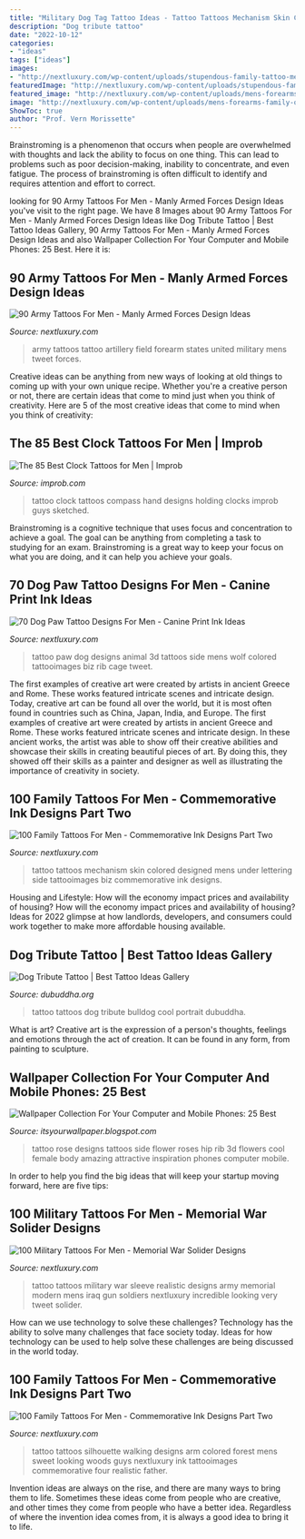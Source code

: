 ```yaml
---
title: "Military Dog Tag Tattoo Ideas - Tattoo Tattoos Mechanism Skin Colored Designed Mens Under Lettering Side Tattooimages Biz Commemorative Ink Designs"
description: "Dog tribute tattoo"
date: "2022-10-12"
categories:
- "ideas"
tags: ["ideas"]
images:
- "http://nextluxury.com/wp-content/uploads/stupendous-family-tattoo-mens-torso.jpg"
featuredImage: "http://nextluxury.com/wp-content/uploads/stupendous-family-tattoo-mens-torso.jpg"
featured_image: "http://nextluxury.com/wp-content/uploads/mens-forearms-family-of-four-in-woods-tattoo.jpg"
image: "http://nextluxury.com/wp-content/uploads/mens-forearms-family-of-four-in-woods-tattoo.jpg"
ShowToc: true
author: "Prof. Vern Morissette"
---
```



Brainstroming is a phenomenon that occurs when people are overwhelmed with thoughts and lack the ability to focus on one thing. This can lead to problems such as poor decision-making, inability to concentrate, and even fatigue. The process of brainstroming is often difficult to identify and requires attention and effort to correct.

	

		
looking for 90 Army Tattoos For Men - Manly Armed Forces Design Ideas you've visit to the right page. We have 8 Images about 90 Army Tattoos For Men - Manly Armed Forces Design Ideas like Dog Tribute Tattoo | Best Tattoo Ideas Gallery, 90 Army Tattoos For Men - Manly Armed Forces Design Ideas and also Wallpaper Collection For Your Computer and Mobile Phones: 25 Best. Here it is:
		
    
## 90 Army Tattoos For Men - Manly Armed Forces Design Ideas

<img loading=lazy src="http://nextluxury.com/wp-content/uploads/united-states-army-field-artillery-mens-forearm-tattoo.jpg" onerror="this.onerror=null;this.src='https://tse2.mm.bing.net/th?id=OIP.BsBQhR9RLWBHdtJpb0GisQHaHa&amp;pid=15.1';" alt="90 Army Tattoos For Men - Manly Armed Forces Design Ideas">

_Source: nextluxury.com_

>army tattoos tattoo artillery field forearm states united military mens tweet forces. 

	

Creative ideas can be anything from new ways of looking at old things to coming up with your own unique recipe. Whether you're a creative person or not, there are certain ideas that come to mind just when you think of creativity. Here are 5 of the most creative ideas that come to mind when you think of creativity: 

    
## The 85 Best Clock Tattoos For Men | Improb

<img loading=lazy src="https://cdn.improb.com/wp-content/uploads/2019/07/Sketched-Hand-Holding-a-Clock.jpg" onerror="this.onerror=null;this.src='https://tse3.mm.bing.net/th?id=OIP.JQzUjvnKtU9nAXq3JEXRbwHaKi&amp;pid=15.1';" alt="The 85 Best Clock Tattoos for Men | Improb">

_Source: improb.com_

>tattoo clock tattoos compass hand designs holding clocks improb guys sketched. 

	

Brainstroming is a cognitive technique that uses focus and concentration to achieve a goal. The goal can be anything from completing a task to studying for an exam. Brainstroming is a great way to keep your focus on what you are doing, and it can help you achieve your goals.

    
## 70 Dog Paw Tattoo Designs For Men - Canine Print Ink Ideas

<img loading=lazy src="http://nextluxury.com/wp-content/uploads/mens-rib-cage-side-3d-stone-dog-paw-print-tattoo-designs.jpg" onerror="this.onerror=null;this.src='https://tse4.mm.bing.net/th?id=OIP.gfYGF3jrf_K6DNqiZOCAtAHaHa&amp;pid=15.1';" alt="70 Dog Paw Tattoo Designs For Men - Canine Print Ink Ideas">

_Source: nextluxury.com_

>tattoo paw dog designs animal 3d tattoos side mens wolf colored tattooimages biz rib cage tweet. 

	

The first examples of creative art were created by artists in ancient Greece and Rome. These works featured intricate scenes and intricate design. Today, creative art can be found all over the world, but it is most often found in countries such as China, Japan, India, and Europe.
The first examples of creative art were created by artists in ancient Greece and Rome. These works featured intricate scenes and intricate design. In these ancient works, the artist was able to show off their creative abilities and showcase their skills in creating beautiful pieces of art. By doing this, they showed off their skills as a painter and designer as well as illustrating the importance of creativity in society.

    
## 100 Family Tattoos For Men - Commemorative Ink Designs Part Two

<img loading=lazy src="http://nextluxury.com/wp-content/uploads/stupendous-family-tattoo-mens-torso.jpg" onerror="this.onerror=null;this.src='https://tse2.mm.bing.net/th?id=OIP.-R0MjtSze2rXykv3Te4IJQHaJS&amp;pid=15.1';" alt="100 Family Tattoos For Men - Commemorative Ink Designs Part Two">

_Source: nextluxury.com_

>tattoo tattoos mechanism skin colored designed mens under lettering side tattooimages biz commemorative ink designs. 

	

Housing and Lifestyle: How will the economy impact prices and availability of housing?
How will the economy impact prices and availability of housing? 
Ideas for 2022 glimpse at how landlords, developers, and consumers could work together to make more affordable housing available.

    
## Dog Tribute Tattoo | Best Tattoo Ideas Gallery

<img loading=lazy src="http://www.dubuddha.org/wp-content/uploads/2016/03/Dog-Tribute-Tattoo-510x510.jpg" onerror="this.onerror=null;this.src='https://tse2.mm.bing.net/th?id=OIP.xwCa4QrF8TaFLQRylNzlTQHaHa&amp;pid=15.1';" alt="Dog Tribute Tattoo | Best Tattoo Ideas Gallery">

_Source: dubuddha.org_

>tattoo tattoos dog tribute bulldog cool portrait dubuddha. 

	

What is art?
Creative art is the expression of a person's thoughts, feelings and emotions through the act of creation. It can be found in any form, from painting to sculpture.

    
## Wallpaper Collection For Your Computer And Mobile Phones: 25 Best

<img loading=lazy src="https://2.bp.blogspot.com/-GxI-hkEHr7s/TzuKg_WIeNI/AAAAAAAACMM/NGYJ4r25X1I/s1600/Flowers-tattoos-Designs-And-Ideas-for-girls.jpg" onerror="this.onerror=null;this.src='https://tse3.mm.bing.net/th?id=OIP.AoUgfqMsDaITUbfaw5-cHAHaJf&amp;pid=15.1';" alt="Wallpaper Collection For Your Computer and Mobile Phones: 25 Best">

_Source: itsyourwallpaper.blogspot.com_

>tattoo rose designs tattoos side flower roses hip rib 3d flowers cool female body amazing attractive inspiration phones computer mobile. 

	

In order to help you find the big ideas that will keep your startup moving forward, here are five tips: 

    
## 100 Military Tattoos For Men - Memorial War Solider Designs

<img loading=lazy src="http://nextluxury.com/wp-content/uploads/war-tattoos-mens-sleeve.jpg" onerror="this.onerror=null;this.src='https://tse1.mm.bing.net/th?id=OIP.iBWxKNTmfgl3ZnWWJAFv9QHaGr&amp;pid=15.1';" alt="100 Military Tattoos For Men - Memorial War Solider Designs">

_Source: nextluxury.com_

>tattoo tattoos military war sleeve realistic designs army memorial modern mens iraq gun soldiers nextluxury incredible looking very tweet solider. 

	

How can we use technology to solve these challenges?
Technology has the ability to solve many challenges that face society today. Ideas for how technology can be used to help solve these challenges are being discussed in the world today.

    
## 100 Family Tattoos For Men - Commemorative Ink Designs Part Two

<img loading=lazy src="http://nextluxury.com/wp-content/uploads/mens-forearms-family-of-four-in-woods-tattoo.jpg" onerror="this.onerror=null;this.src='https://tse1.mm.bing.net/th?id=OIP.SpI1UdE1u-aUxg6qq6swNAHaHa&amp;pid=15.1';" alt="100 Family Tattoos For Men - Commemorative Ink Designs Part Two">

_Source: nextluxury.com_

>tattoo tattoos silhouette walking designs arm colored forest mens sweet looking woods guys nextluxury ink tattooimages commemorative four realistic father. 

	

Invention ideas are always on the rise, and there are many ways to bring them to life. Sometimes these ideas come from people who are creative, and other times they come from people who have a better idea. Regardless of where the invention idea comes from, it is always a good idea to bring it to life.

